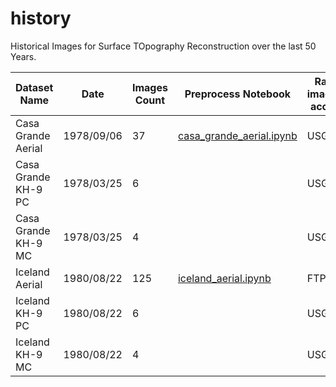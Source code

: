 # history

Historical Images for Surface TOpography Reconstruction over the last 50 Years.

| Dataset Name | Date | Images Count | Preprocess Notebook | Raw images acces| Preprocessed images size | Raw images size|
|--|--|--|--|--|--|--|
| Casa Grande Aerial | 1978/09/06 | 37 | [casa_grande_aerial.ipynb](notebooks/casa_grande_aerial.ipynb)| USGS| 2.6 Go | 7.2 Go |
| Casa Grande KH-9 PC | 1978/03/25 | 6 | | USGS | 43 Go | 47 Go |
| Casa Grande KH-9 MC | 1978/03/25 | 4 | | USGS | 8.2 Go | 8.9 Go |
| Iceland Aerial | 1980/08/22 | 125 | [iceland_aerial.ipynb](notebooks/iceland_aerial.ipynb)| FTP | 14 Go | 12 Go |
| Iceland KH-9 PC | 1980/08/22 | 6 | | USGS | 33 Go | 30 Go |
| Iceland KH-9 MC | 1980/08/22 | 4 | | USGS | 8.1 Go | 6.4 Go |
